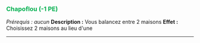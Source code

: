 ### <span style="color:rgb(0, 176, 80)">Chapoflou (-1 PE)</span>
*Prérequis : aucun*
**Description :** Vous balancez entre 2 maisons
**Effet :** Choisissez 2 maisons au lieu d'une

---